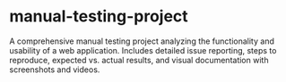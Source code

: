 # manual-testing-project
A comprehensive manual testing project analyzing the functionality and usability of a web application. Includes detailed issue reporting, steps to reproduce, expected vs. actual results, and visual documentation with screenshots and videos.
